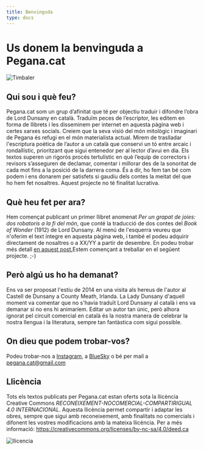 ```yaml
---
title: Benvinguda
type: docs
---
```


# Us donem la benvinguda a Pegana.cat


![Timbaler](/Timbaler.png)


## Qui sou i què feu?

Pegana.cat som un grup d’afinitat que té per objectiu traduir i difondre l’obra de Lord Dunsany en català. Traduïm peces de l’escriptor, les editem en forma de llibrets i les disseminem per internet en aquesta pàgina web i certes xarxes socials. Creiem que la seva visió del món mitològic i imaginari de Pegana és refugi en el món materialista actual. Mirem de traslladar l'escriptura poètica de l’autor a un català que conservi un tó entre arcaic i rondallístic, prioritzant que sigui entenedor per al lector d’avui en dia. Els textos superen un rigorós procés tertulístic en què l’equip de correctors i revisors s’asseguren de declamar, comentar i millorar des de la sonoritat de cada mot fins a la posició de la darrera coma. És a dir, ho fem tan bé com podem i ens donarem per satisfets si gaudiu dels contes la meitat del que ho hem fet nosaltres. Aquest projecte no té finalitat lucrativa.

## Què heu fet per ara?

Hem començat publicant un primer llibret anomenat *Per un grapat de joies: dos robatoris a la fi del món*, que conté la traducció de dos contes del *Book of Wonder* (1912) de Lord Dunsany. Al menú de l'esquerra veureu que n'oferim el text íntegre en aquesta pàgina web, i també el podeu adquirir directament de nosaltres o a XX/YY a partir de desembre. En podeu trobar més detall [en aquest post.](/docs/grapat-de-joies)Estem començant a treballar en el següent projecte. ;-)


## Però algú us ho ha demanat?

Ens va ser proposat l'estiu de 2014 en una visita als hereus de l'autor al Castell de Dunsany a County Meath, Irlanda. La Lady Dunsany d'aquell moment va comentar que no s'havia traduït Lord Dunsany al català i ens va demanar si no ens hi animaríem. Editar un autor tan únic, però alhora ignorat pel circuit comercial en català és la nostra manera de celebrar la nostra llengua i la literatura, sempre tan fantàstica com sigui possible.

## On dieu que podem trobar-vos?

Podeu trobar-nos a [Instagram](https://www.instagram.com/pegana.cat/), a [BlueSky](https://bsky.app/profile/pegana-cat.bsky.social) o bé per mail a pegana.cat@gmail.com

## Llicència

Tots els textos publicats per Pegana.cat estan oferts sota la llicència Creative Commons *RECONEIXEMENT-NOCOMERCIAL-COMPARTIRIGUAL 4.0 INTERNACIONAL*. Aquesta llicència permet compartir i adaptar les obres, sempre que sigui amb reconeixement, amb finalitats no comercials i difonent les vostres modificacions amb la mateixa llicència. Per a més informació: https://creativecommons.org/licenses/by-nc-sa/4.0/deed.ca

![llicencia](/cc-by-nc-sa.png)
